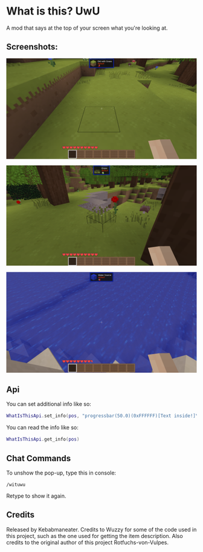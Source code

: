 # What is this? UwU

A mod that says at the top of your screen what you're looking at.

## Screenshots:

![](./prints/dirt_with_grass.png)

![](./prints/grass.png)

![](./prints/water_source.png)

## Api
You can set additional info like so:
```lua
WhatIsThisApi.set_info(pos, "progressbar(50.0)(0xFFFFFF)[Text inside!]\nHello world!")
```

You can read the info like so:
```lua
WhatIsThisApi.get_info(pos)

```
## Chat Commands

To unshow the pop-up, type this in console:

```
/wituwu
```

Retype to show it again.

## Credits
Released by Kebabmaneater. Credits to Wuzzy for some of the code used in this project, such as the one used for getting the item description. Also credits to the original author of this project Rotfuchs-von-Vulpes.
